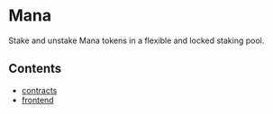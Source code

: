 # Mana
Stake and unstake Mana tokens in a flexible and locked staking pool.

## Contents
- [contracts](https://github.com/Kifen/Mana/tree/main/packages/contracts#mana)
- [frontend](https://github.com/Kifen/Mana/tree/main/packages/frontend#mana-dapp)
